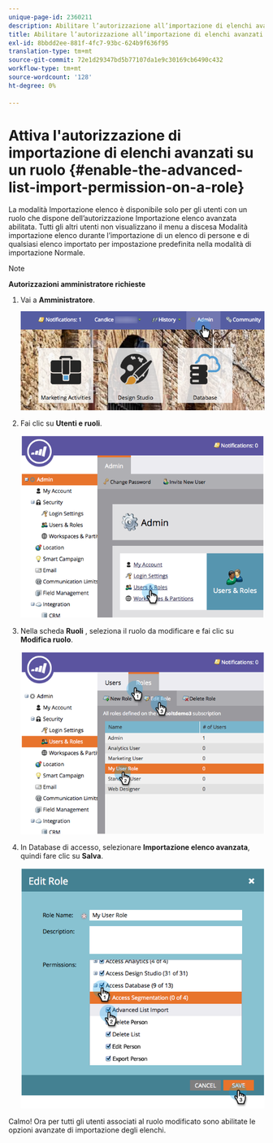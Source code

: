 ```yaml
---
unique-page-id: 2360211
description: Abilitare l’autorizzazione all’importazione di elenchi avanzati su un ruolo - Marketo Docs - Documentazione del prodotto
title: Abilitare l’autorizzazione all’importazione di elenchi avanzati per un ruolo
exl-id: 8bbdd2ee-881f-4fc7-93bc-624b9f636f95
translation-type: tm+mt
source-git-commit: 72e1d29347bd5b77107da1e9c30169cb6490c432
workflow-type: tm+mt
source-wordcount: '128'
ht-degree: 0%

---
```


# Attiva l&#39;autorizzazione di importazione di elenchi avanzati su un ruolo {#enable-the-advanced-list-import-permission-on-a-role}

La modalità Importazione elenco è disponibile solo per gli utenti con un ruolo che dispone dell’autorizzazione Importazione elenco avanzata abilitata. Tutti gli altri utenti non visualizzano il menu a discesa Modalità importazione elenco durante l’importazione di un elenco di persone e di qualsiasi elenco importato per impostazione predefinita nella modalità di importazione Normale.

>[!NOTE]
>
>**Autorizzazioni amministratore richieste**

1. Vai a **Amministratore**.

   ![](assets/adminhand-2.png)

1. Fai clic su **Utenti e ruoli**.

   ![](assets/image2014-9-17-11-3a50-3a38.png)

1. Nella scheda **Ruoli** , seleziona il ruolo da modificare e fai clic su **Modifica ruolo**.

   ![](assets/image2014-9-17-11-3a51-3a49.png)

1. In Database di accesso, selezionare **Importazione elenco avanzata**, quindi fare clic su **Salva**.

   ![](assets/four-1.png)

Calmo! Ora per tutti gli utenti associati al ruolo modificato sono abilitate le opzioni avanzate di importazione degli elenchi.
